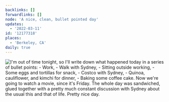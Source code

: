 ```yaml
---
backlinks: []
forwardlinks: []
node: 'A nice, clean, bullet pointed day'
updates:
  - '2022-03-11'
id: '12177318'
places:
  - 'Berkeley, CA'
daily: true
---
```

![I'm out of time tonight, so I'll write down what happened today in a series of bullet points: - Work, - Walk with Sydney, - Sitting outside working, - Some eggs and tortillas for snack, - Costco with Sydney, - Quinoa, cauliflower, and kimchi for dinner, - Baking some coffee cake. Now we're going to watch a movie, since it's Friday. The whole day was sandwiched, glued together with a pretty much constant discussion with Sydney about the usual this and that of life. Pretty nice day.](images/12177318/jiEXDhGDPt-daily.webp "")
